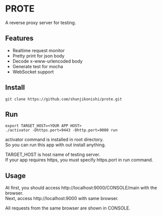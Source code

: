 # PROTE

A reverse proxy server for testing.

## Features
- Realtime request monitor
- Pretty print for json body
- Decode x-www-urlencoded body
- Generate test for mocha
- WebSocket support

## Install
```
git clone https://github.com/shunjikonishi/prote.git
```

## Run

```
export TARGET_HOST=<YOUR APP HOST>
./activator -Dhttps.port=9443 -Dhttp.port=9000 run
```

activator command is installed in root directory.  
So you can run this app with out install anything.

TARGET_HOST is host name of testing server.  
If your app requires https, you must specify https.port in run command.

## Usage
At first, you should access http://localhost:9000/CONSOLE/main with the browser.  
Next, access http://localhost:9000 with same browser.

All requests from the same browser are shown in CONSOLE.

